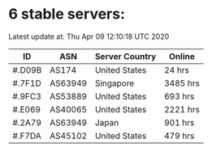 # 6 stable servers:

Latest update at: Thu Apr 09 12:10:18 UTC 2020

| ID | ASN | Server Country | Online |
| -- | --- | -------------- | ------ |
| #.D09B | AS174 | United States | 24 hrs |
| #.7F1D | AS63949 | Singapore | 3485 hrs |
| #.9FC3 | AS53889 | United States | 693 hrs |
| #.E069 | AS40065 | United States | 2221 hrs |
| #.2A79 | AS63949 | Japan | 901 hrs |
| #.F7DA | AS45102 | United States | 479 hrs |

